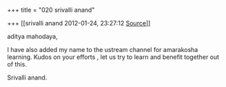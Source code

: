 +++
title = "020 srivalli anand"

+++
[[srivalli anand	2012-01-24, 23:27:12 [Source](https://groups.google.com/g/samskrita/c/8lOFGogGPbY)]]



aditya mahodaya,  
  
I have also added my name to the ustream channel for amarakosha learning. Kudos on your efforts , let us try to learn and benefit together out of this.  
  
Srivalli anand.  

